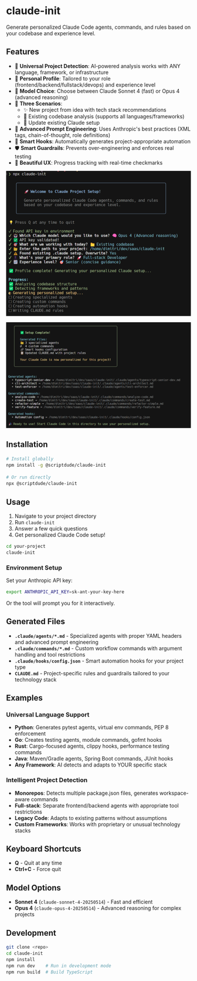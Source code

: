# claude-init

Generate personalized Claude Code agents, commands, and rules based on your codebase and experience level.

## Features

- 🎯 **Universal Project Detection**: AI-powered analysis works with ANY language, framework, or infrastructure
- 👤 **Personal Profile**: Tailored to your role (frontend/backend/fullstack/devops) and experience level
- 🤖 **Model Choice**: Choose between Claude Sonnet 4 (fast) or Opus 4 (advanced reasoning)
- 📁 **Three Scenarios**:
  - ✨ New project from idea with tech stack recommendations
  - 📂 Existing codebase analysis (supports all languages/frameworks)
  - 🔄 Update existing Claude setup
- 🧠 **Advanced Prompt Engineering**: Uses Anthropic's best practices (XML tags, chain-of-thought, role definitions)
- 🔗 **Smart Hooks**: Automatically generates project-appropriate automation
- 🛡️ **Smart Guardrails**: Prevents over-engineering and enforces real testing
- 🚀 **Beautiful UX**: Progress tracking with real-time checkmarks

![screenshot 1](screenshot1.png)

![screenshot 2](screenshot2.png)

## Installation

```bash
# Install globally
npm install -g @scriptdude/claude-init

# Or run directly
npx @scriptdude/claude-init
```

## Usage

1. Navigate to your project directory
2. Run `claude-init`
3. Answer a few quick questions
4. Get personalized Claude Code setup!

```bash
cd your-project
claude-init
```

### Environment Setup

Set your Anthropic API key:

```bash
export ANTHROPIC_API_KEY=sk-ant-your-key-here
```

Or the tool will prompt you for it interactively.

## Generated Files

- **`.claude/agents/*.md`** - Specialized agents with proper YAML headers and advanced prompt engineering
- **`.claude/commands/*.md`** - Custom workflow commands with argument handling and tool restrictions
- **`.claude/hooks/config.json`** - Smart automation hooks for your project type
- **`CLAUDE.md`** - Project-specific rules and guardrails tailored to your technology stack

## Examples

### Universal Language Support

- **Python**: Generates pytest agents, virtual env commands, PEP 8 enforcement
- **Go**: Creates testing agents, module commands, gofmt hooks  
- **Rust**: Cargo-focused agents, clippy hooks, performance testing commands
- **Java**: Maven/Gradle agents, Spring Boot commands, JUnit hooks
- **Any Framework**: AI detects and adapts to YOUR specific stack

### Intelligent Project Detection

- **Monorepos**: Detects multiple package.json files, generates workspace-aware commands
- **Full-stack**: Separate frontend/backend agents with appropriate tool restrictions
- **Legacy Code**: Adapts to existing patterns without assumptions
- **Custom Frameworks**: Works with proprietary or unusual technology stacks

## Keyboard Shortcuts

- **Q** - Quit at any time
- **Ctrl+C** - Force quit

## Model Options

- **Sonnet 4** (`claude-sonnet-4-20250514`) - Fast and efficient
- **Opus 4** (`claude-opus-4-20250514`) - Advanced reasoning for complex projects

## Development

```bash
git clone <repo>
cd claude-init
npm install
npm run dev    # Run in development mode
npm run build  # Build TypeScript
```
